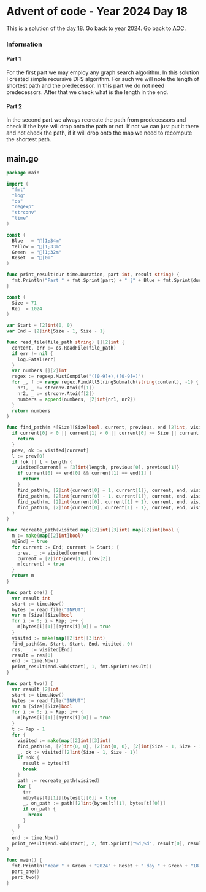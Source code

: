 # Advent of code - Year 2024 Day 18

This is a solution of the [day 18](https://adventofcode.com/2024/day/18). Go back to year [2024](2024.md). Go back to [AOC](../adventofcode.md).

### Information

#### Part 1

For the first part we may employ any graph search algorithm. In this solution I created simple recursive DFS algorithm. For such we will note the length of shortest path and the predecessor. In this part we do not need predecessors. After that we check what is the length in the end.

#### Part 2

In the second part we always recreate the path from predecessors and check if the byte will drop onto the path or not. If not we can just put it there and not check the path, if it will drop onto the map we need to recompute the shortest path.


## main.go

```go
package main

import (
  "fmt"
  "log"
  "os"
  "regexp"
  "strconv"
  "time"
)

const (
  Blue   = "[1;34m"
  Yellow = "[1;33m"
  Green  = "[1;32m"
  Reset  = "[0m"
)

func print_result(dur time.Duration, part int, result string) {
  fmt.Println("Part " + fmt.Sprint(part) + " [" + Blue + fmt.Sprint(dur) + Reset + "]: " + Yellow + fmt.Sprint(result) + Reset)
}

const (
  Size = 71
  Rep  = 1024
)

var Start = [2]int{0, 0}
var End = [2]int{Size - 1, Size - 1}

func read_file(file_path string) [][2]int {
  content, err := os.ReadFile(file_path)
  if err != nil {
    log.Fatal(err)
  }
  var numbers [][2]int
  regex := regexp.MustCompile("([0-9]+),([0-9]+)")
  for _, f := range regex.FindAllStringSubmatch(string(content), -1) {
    nr1, _ := strconv.Atoi(f[1])
    nr2, _ := strconv.Atoi(f[2])
    numbers = append(numbers, [2]int{nr1, nr2})
  }
  return numbers
}

func find_path(m *[Size][Size]bool, current, previous, end [2]int, visited map[[2]int][3]int, length int) {
  if current[0] < 0 || current[1] < 0 || current[0] >= Size || current[1] >= Size || (*m)[current[0]][current[1]] {
    return
  }
  prev, ok := visited[current]
  l := prev[0]
  if !ok || l > length {
    visited[current] = [3]int{length, previous[0], previous[1]}
    if current[0] == end[0] && current[1] == end[1] {
      return
    }
    find_path(m, [2]int{current[0] + 1, current[1]}, current, end, visited, length+1)
    find_path(m, [2]int{current[0] - 1, current[1]}, current, end, visited, length+1)
    find_path(m, [2]int{current[0], current[1] + 1}, current, end, visited, length+1)
    find_path(m, [2]int{current[0], current[1] - 1}, current, end, visited, length+1)
  }
}

func recreate_path(visited map[[2]int][3]int) map[[2]int]bool {
  m := make(map[[2]int]bool)
  m[End] = true
  for current := End; current != Start; {
    prev, _ := visited[current]
    current = [2]int{prev[1], prev[2]}
    m[current] = true
  }
  return m
}

func part_one() {
  var result int
  start := time.Now()
  bytes := read_file("INPUT")
  var m [Size][Size]bool
  for i := 0; i < Rep; i++ {
    m[bytes[i][1]][bytes[i][0]] = true
  }
  visited := make(map[[2]int][3]int)
  find_path(&m, Start, Start, End, visited, 0)
  res, _ := visited[End]
  result = res[0]
  end := time.Now()
  print_result(end.Sub(start), 1, fmt.Sprint(result))
}

func part_two() {
  var result [2]int
  start := time.Now()
  bytes := read_file("INPUT")
  var m [Size][Size]bool
  for i := 0; i < Rep; i++ {
    m[bytes[i][1]][bytes[i][0]] = true
  }
  t := Rep - 1
  for {
    visited := make(map[[2]int][3]int)
    find_path(&m, [2]int{0, 0}, [2]int{0, 0}, [2]int{Size - 1, Size - 1}, visited, 0)
    _, ok := visited[[2]int{Size - 1, Size - 1}]
    if !ok {
      result = bytes[t]
      break
    }
    path := recreate_path(visited)
    for {
      t++
      m[bytes[t][1]][bytes[t][0]] = true
      _, on_path := path[[2]int{bytes[t][1], bytes[t][0]}]
      if on_path {
        break
      }
    }
  }
  end := time.Now()
  print_result(end.Sub(start), 2, fmt.Sprintf("%d,%d", result[0], result[1]))
}

func main() {
  fmt.Println("Year " + Green + "2024" + Reset + " day " + Green + "18 - Claw Contraption" + Reset)
  part_one()
  part_two()
}
```

